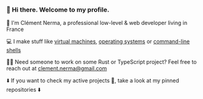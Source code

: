 ### 👋 Hi there. Welcome to my profile.

🙂 I'm Clément Nerma, a professional low-level & web developer living in France

💻 I make stuff like [virtual machines](https://github.com/ClementNerma/MRVM), [operating systems](https://github.com/ClementNerma/NightOS) or [command-line shells](https://github.com/ClementNerma/ReShell)

🧑‍💼 Need someone to work on some Rust or TypeScript project? Feel free to reach out at [clement.nerma@gmail.com](mailto:clement.nerma@gmail.com)

⬇️ If you want to check my active projects 👷, take a look at my pinned repositories ⬇️
